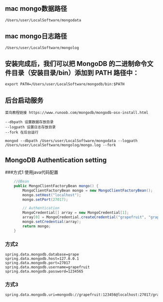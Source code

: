 
## mac mongo数据路径
    /Users/user/LocalSoftware/mongodata

## mac mongo日志路径
    /Users/user/LocalSoftware/mongolog


## 安装完成后，我们可以把 MongoDB 的二进制命令文件目录（安装目录/bin）添加到 PATH 路径中：
    export PATH=/Users/user/LocalSoftware/mongodb/bin:$PATH

## 后台启动服务
    菜鸟教程链接 https://www.runoob.com/mongodb/mongodb-osx-install.html

    --dbpath 设置数据存放目录
    --logpath 设置日志存放目录
    --fork 在后台运行

    mongod --dbpath /Users/user/LocalSoftware/mongodata --logpath /Users/user/LocalSoftware/mongolog/mongo.log --fork

## MongoDB Authentication setting
###方式1 使用java代码配置
```java
    //@Bean
    public MongoClientFactoryBean mongo() {
        MongoClientFactoryBean mongo = new MongoClientFactoryBean();
        mongo.setHost("localhost");
        mongo.setPort(27017);

        // Authentication
        MongoCredential[] array = new MongoCredential[1];
        array[0] = MongoCredential.createCredential("grapefruit", "grape", "123456".toCharArray());;
        mongo.setCredential(array);
        return mongo;
    }
```
### 方式2
```properties
spring.data.mongodb.database=grape
spring.data.mongodb.host=127.0.0.1
spring.data.mongodb.port=27017
spring.data.mongodb.username=grapefruit
spring.data.mongodb.password=1234565
```

### 方式3
```properties
spring.data.mongodb.uri=mongodb://grapefruit:123456@localhost:27017/grape
```